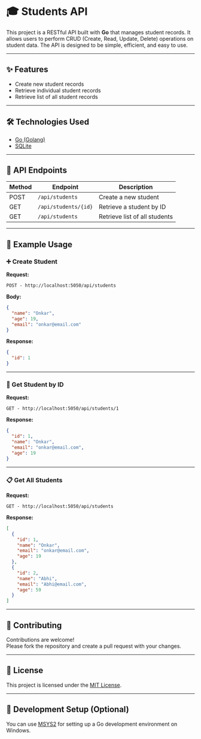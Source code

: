# 🎓 Students API

This project is a RESTful API built with **Go** that manages student records. It allows users to perform CRUD (Create, Read, Update, Delete) operations on student data. The API is designed to be simple, efficient, and easy to use.

---

## ✨ Features

- Create new student records  
- Retrieve individual student records  
- Retrieve list of all student records  

---

## 🛠 Technologies Used

- [Go (Golang)](https://go.dev/)  
- [SQLite](https://www.sqlite.org/index.html)  

---

## 📡 API Endpoints

| Method | Endpoint               | Description                     |
|--------|------------------------|---------------------------------|
| POST   | `/api/students`        | Create a new student            |
| GET    | `/api/students/{id}`   | Retrieve a student by ID        |
| GET    | `/api/students`        | Retrieve list of all students   |

---

## 🧪 Example Usage

### ➕ Create Student

**Request:**

```
POST - http://localhost:5050/api/students
```

**Body:**

```json
{
  "name": "Onkar",
  "age": 19,
  "email": "onkar@email.com"
}
```

**Response:**

```json
{
  "id": 1
}
```

---

### 📄 Get Student by ID

**Request:**

```
GET - http://localhost:5050/api/students/1
```

**Response:**

```json
{
  "id": 1,
  "name": "Onkar",
  "email": "onkar@email.com",
  "age": 19
}
```

---

### 📋 Get All Students

**Request:**

```
GET - http://localhost:5050/api/students
```

**Response:**

```json
[
  {
    "id": 1,
    "name": "Onkar",
    "email": "onkar@email.com",
    "age": 19
  },
  {
    "id": 2,
    "name": "Abhi",
    "email": "Abhi@email.com",
    "age": 59
  }
]
```

---

## 🤝 Contributing

Contributions are welcome!  
Please fork the repository and create a pull request with your changes.

---

## 📄 License

This project is licensed under the [MIT License](LICENSE).

---

## 🧰 Development Setup (Optional)

You can use [MSYS2](https://www.msys2.org/) for setting up a Go development environment on Windows.

